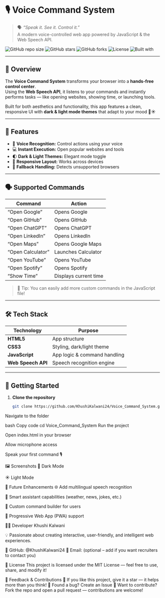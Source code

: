 # 🎙️ Voice Command System  
> 🗣️ *“Speak it. See it. Control it.”*  
> A modern voice-controlled web app powered by JavaScript & the Web Speech API.  

![GitHub repo size](https://img.shields.io/github/repo-size/KhushiKalwani24/Voice_Command_System?color=ff69b4)
![GitHub stars](https://img.shields.io/github/stars/KhushiKalwani24/Voice_Command_System?style=social)
![GitHub forks](https://img.shields.io/github/forks/KhushiKalwani24/Voice_Command_System?style=social)
![License](https://img.shields.io/badge/license-MIT-blue.svg)
![Built with](https://img.shields.io/badge/Built%20with-HTML5%2C%20CSS3%2C%20JavaScript-orange)

---

## 🌟 Overview  

The **Voice Command System** transforms your browser into a **hands-free control center**.  
Using the **Web Speech API**, it listens to your commands and instantly performs tasks — like opening websites, showing time, or launching tools.  

Built for both aesthetics and functionality, this app features a clean, responsive UI with **dark & light mode themes** that adapt to your mood 🌙☀️  

---

## 🧠 Features  

- 🎤 **Voice Recognition:** Control actions using your voice  
- 💻 **Instant Execution:** Open popular websites and tools  
- 🌓 **Dark & Light Themes:** Elegant mode toggle  
- 📱 **Responsive Layout:** Works across devices  
- 🚫 **Fallback Handling:** Detects unsupported browsers  

---

## 🗣️ Supported Commands  

| Command | Action |
|----------|--------|
| “Open Google” | Opens Google |
| “Open GitHub” | Opens GitHub |
| “Open ChatGPT” | Opens ChatGPT |
| “Open LinkedIn” | Opens LinkedIn |
| “Open Maps” | Opens Google Maps |
| “Open Calculator” | Launches Calculator |
| “Open YouTube” | Opens YouTube |
| “Open Spotify” | Opens Spotify |
| “Show Time” | Displays current time |

> 🧩 Tip: You can easily add more custom commands in the JavaScript file!

---

## 🛠️ Tech Stack  

| Technology | Purpose |
|-------------|----------|
| **HTML5** | App structure |
| **CSS3** | Styling, dark/light theme |
| **JavaScript** | App logic & command handling |
| **Web Speech API** | Speech recognition engine |

---

## 🚀 Getting Started  

1. **Clone the repository**
   ```bash
   git clone https://github.com/KhushiKalwani24/Voice_Command_System.git
Navigate to the folder

bash
Copy code
cd Voice_Command_System
Run the project

Open index.html in your browser

Allow microphone access

Speak your first command 🎙️

🖼️ Screenshots
🌙 Dark Mode

☀️ Light Mode

🌈 Future Enhancements
🌐 Add multilingual speech recognition

🧠 Smart assistant capabilities (weather, news, jokes, etc.)

🔧 Custom command builder for users

📱 Progressive Web App (PWA) support

👩‍💻 Developer
Khushi Kalwani

💡 Passionate about creating interactive, user-friendly, and intelligent web experiences.

🔗 GitHub: @KhushiKalwani24
📧 Email: (optional – add if you want recruiters to contact you)

🪪 License
This project is licensed under the MIT License — feel free to use, share, and modify it!

💬 Feedback & Contributions
🌟 If you like this project, give it a star — it helps more than you think!
🐛 Found a bug? Create an Issue
🤝 Want to contribute? Fork the repo and open a pull request — contributions are welcome!
